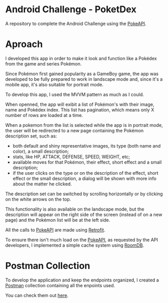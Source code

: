 
# Android Challenge - PoketDex
A repository to complete the Android Challenge using the [PokeAPI](https://pokeapi.co/).

# Aproach
I developed this app in order to make it look and function like a Pokédex from the game and series Pokémon.

Since Pokémon first gained popularity as a GameBoy game, the app was developed to be fully prepared to work in landscape mode and, since it's a mobile app, it's also suitable for portrait mode.

To develop this app, I used the MVVM pattern as much as I could.

When openned, the app will exibit a list of Pokémon's with their image, name and Pokédex index. This list has pagination, which means only X number of rows are loaded at a time.

When a pokemon from the list is selected while the app is in portrait mode, the user will be redirected to a new page containing the Pokémon description set, such as:
- both default and shiny representative images, its type (both name and color), a small description;
- stats, like HP, ATTACK, DEFENSE, SPEED, WEIGHT, etc;
- available moves for that Pokémon, their effect, short effect and a small description;
- if the user clicks on the type or on the description of the effect, short effect or the small description, a dialog will be shown with more info about the matter he clicked.

The description set can be switched by scrolling horizontally or by clicking on the white arrows on the top.

This functionality is also available on the landscape mode, but the description will appear on the right side of the screen (instead of on a new page) and the Pokémon list will be at the left side.

All the calls to [PokeAPI](https://pokeapi.co/) are made using [Retrofit](https://square.github.io/retrofit/).

To ensure there isn't much load on the [PokeAPI](https://pokeapi.co/), as requested by the API developers,  I implemented a simple cache system using [RoomDB](https://developer.android.com/reference/android/arch/persistence/room/RoomDatabase).

# Postman Collection
To develop the application and keep the endpoints organized, I created a [Postman](https://www.postman.com/) collection containing all the enpoints used.

You can check them out [here](https://documenter.getpostman.com/view/6099206/TVza9Yz2).
